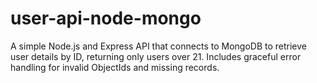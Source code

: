 # user-api-node-mongo
A simple Node.js and Express API that connects to MongoDB to retrieve user details by ID, returning only users over 21. Includes graceful error handling for invalid ObjectIds and missing records.
